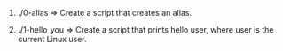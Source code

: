 1. ./0-alias => Create a script that creates an alias.

2. ./1-hello_you => Create a script that prints hello user, where user is the current Linux user.
